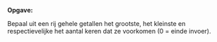 **Opgave:**

Bepaal uit een rij gehele getallen het grootste, het kleinste en respectievelijke het aantal keren dat ze voorkomen (0 = einde invoer). 